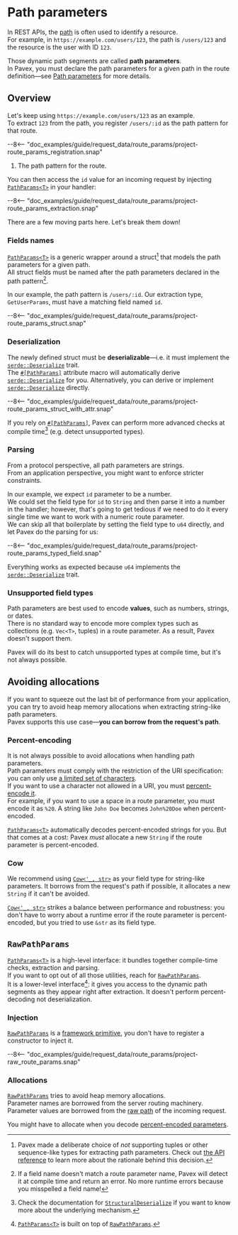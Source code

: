 # Path parameters

In REST APIs, the [path](index.md) is often used to identify a resource.  
For example, in `https://example.com/users/123`, the path is `/users/123` and the resource is the user with ID `123`.

Those dynamic path segments are called **path parameters**.  
In Pavex, you must declare the path parameters for a given path in the route definition—see [Path parameters](../../routing/path_patterns.md#route-parameters)
for more details.

## Overview

Let's keep using `https://example.com/users/123` as an example.  
To extract `123` from the path, you register `/users/:id` as the path pattern for that route.

--8<-- "doc_examples/guide/request_data/route_params/project-route_params_registration.snap"

1. The path pattern for the route.

You can then access the `id` value for an incoming request by injecting [`PathParams<T>`][PathParams] in your handler:

--8<-- "doc_examples/guide/request_data/route_params/project-route_params_extraction.snap"

There are a few moving parts here. Let's break them down!

### Fields names

[`PathParams<T>`][PathParams] is a generic wrapper around a struct[^why-struct] that models the path parameters for a given path.  
All struct fields must be named after the path parameters declared in the path pattern[^wrong-name].

In our example, the path pattern is `/users/:id`.
Our extraction type, `GetUserParams`, must have a matching field named `id`.

--8<-- "doc_examples/guide/request_data/route_params/project-route_params_struct.snap"

### Deserialization

The newly defined struct must be **deserializable**—i.e. it must implement the [`serde::Deserialize`][serde::Deserialize] trait.  
The [`#[PathParams]`][PathParamsMacro] attribute macro will automatically derive [`serde::Deserialize`][serde::Deserialize] for you. Alternatively, you can derive or implement [`serde::Deserialize`][serde::Deserialize] directly.

--8<-- "doc_examples/guide/request_data/route_params/project-route_params_struct_with_attr.snap"

If you rely on [`#[PathParams]`][PathParamsMacro], Pavex can perform more advanced checks at compile time[^structural-deserialize] (e.g. detect unsupported types).

### Parsing

From a protocol perspective, all path parameters are strings.  
From an application perspective, you might want to enforce stricter constraints.

In our example, we expect `id` parameter to be a number.  
We could set the field type for `id` to `String` and then parse it into a number in the handler; however, that's going
to get tedious if we need to do it every single time we want to work with a numeric route parameter.  
We can skip all that boilerplate by setting the field type to `u64` directly, and let Pavex do the parsing for us:

--8<-- "doc_examples/guide/request_data/route_params/project-route_params_typed_field.snap"

Everything works as expected because `u64` implements the [`serde::Deserialize`][serde::Deserialize] trait.

### Unsupported field types

Path parameters are best used to encode **values**, such as numbers, strings, or dates.  
There is no standard way to encode more complex types such as collections (e.g. `Vec<T>`, tuples) in a route parameter.
As a result, Pavex doesn't support them.

Pavex will do its best to catch unsupported types at compile time, but it's not always possible.

## Avoiding allocations

If you want to squeeze out the last bit of performance from your application,
you can try to avoid heap memory allocations when extracting string-like path parameters.  
Pavex supports this use case—**you can borrow from the request's path**.

### Percent-encoding

It is not always possible to avoid allocations when handling path parameters.  
Path parameters must comply with the restriction of the URI specification:
you can only use [a limited set of characters](https://datatracker.ietf.org/doc/html/rfc3986#section-2).  
If you want to use a character not allowed in a URI, you must [percent-encode it](https://developer.mozilla.org/en-US/docs/Glossary/Percent-encoding).  
For example, if you want to use a space in a route parameter, you must encode it as `%20`.
A string like `John Doe` becomes `John%20Doe` when percent-encoded.

[`PathParams<T>`][PathParams] automatically decodes percent-encoded strings for you. But that comes at a cost:
Pavex _must_ allocate a new `String` if the route parameter is percent-encoded.

### Cow

We recommend using [`Cow<'_, str>`][Cow] as your field type for string-like parameters.
It borrows from the request's path if possible, it allocates a new `String` if it can't be avoided.

[`Cow<'_, str>`][Cow] strikes a balance between performance and robustness: you don't have to worry about a runtime error if the route parameter
is percent-encoded, but you tried to use `&str` as its field type.

## `RawPathParams`

[`PathParams<T>`][PathParams] is a high-level interface: it bundles together compile-time checks,
extraction and parsing.  
If you want to opt out of all those utilities, reach for [`RawPathParams`][RawPathParams].  
It is a lower-level interface[^relationship]: it gives you access to the dynamic
path segments as they appear right after extraction.
It doesn't perform percent-decoding not deserialization.

### Injection

[`RawPathParams`][RawPathParams] is a [framework primitive](../../dependency_injection/core_concepts/framework_primitives.md),
you don't have to register a constructor to inject it.

--8<-- "doc_examples/guide/request_data/route_params/project-raw_route_params.snap"

### Allocations

[`RawPathParams`][RawPathParams] tries to avoid heap memory allocations.  
Parameter names are borrowed from the server routing machinery.  
Parameter values are borrowed from the [raw path](index.md) of the incoming request. 

You might have to allocate when you decode [percent-encoded parameters](#percent-encoding).

[^why-struct]: Pavex made a deliberate choice of _not_ supporting tuples or other sequence-like types for extracting path parameters.
Check out [the API reference](../../../api_reference/pavex/request/route/struct.PathParams.html#unsupported-types)
to learn more about the rationale behind this decision.

[^wrong-name]: If a field name doesn't match a route parameter name, Pavex will detect it at compile time and return
an error.
No more runtime errors because you misspelled a field name!

[^structural-deserialize]: Check the documentation for [`StructuralDeserialize`][StructuralDeserialize] if you want
to know more about the underlying mechanism.

[^relationship]: [`PathParams<T>`][PathParams] is built on top of [`RawPathParams`][RawPathParams].

[RequestHead]: ../../../api_reference/pavex/request/struct.RequestHead.html
[RequestHead::target]: ../../../api_reference/pavex/request/struct.RequestHead.html#structfield.target
[PathParams]: ../../../api_reference/pavex/request/route/struct.PathParams.html
[PathParamsMacro]: ../../../api_reference/pavex/request/route/attr.PathParams.html
[serde::Deserialize]: https://docs.rs/serde/latest/serde/trait.Deserialize.html
[StructuralDeserialize]: ../../../api_reference/pavex/serialization/trait.StructuralDeserialize.html
[Cow]: https://doc.rust-lang.org/std/borrow/enum.Cow.html
[RawPathParams]: ../../../api_reference/pavex/request/route/struct.RawPathParams.html
